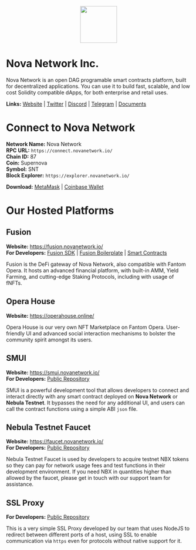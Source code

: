 <div id="header" align="center">
  <img src="https://1479452965-files.gitbook.io/~/files/v0/b/gitbook-x-prod.appspot.com/o/spaces%2Fw8N76RudwAt1Iyty0Cmd%2Fuploads%2FUNk8CEby24VcO2XFyEmA%2F256SNT.png?alt=media&token=0cbfaa87-195a-447b-b9b8-4efedb699286" width="100"/>
</div>

# Nova Network Inc.
Nova Network is an open DAG programable smart contracts platform, built for decentralized applications. You can use it to build fast, scalable, and low cost Solidity compatible dApps, for both enterprise and retail uses.

**Links:** [Website](https://www.novanetwork.io/) | [Twitter](https://twitter.com/novafinofficial) | [Discord](https://discord.gg/novanetwork) | [Telegram](https://t.me/novachannelofficial) | [Documents](https://docs.novanetwork.io/)

# Connect to Nova Network

**Network Name:** Nova Network  
**RPC URL:** `https://connect.novanetwork.io/`  
**Chain ID:** 87  
**Coin:** Supernova  
**Symbol:** SNT  
**Block Explorer:** `https://explorer.novanetwork.io/`  

**Download:** [MetaMask](https://metamask.io/download/) | [Coinbase Wallet](https://coinbase-wallet.onelink.me/q5Sx/fdb9b250)

# Our Hosted Platforms

## Fusion
**Website:** https://fusion.novanetwork.io/  
**For Developers:** [Fusion SDK](https://github.com/nova-network-inc/fusion-sdk) | [Fusion Boilerplate](https://github.com/nova-network-inc/fusion-boilerplate) | [Smart Contracts](https://github.com/nova-network-inc/fusion-public-contracts)
  
Fusion is the DeFi gateway of Nova Network, also compatible with Fantom Opera. It hosts an advanced financial platform, with built-in AMM, Yield Farming, and cutting-edge Staking Protocols, including with usage of fNFTs.

## Opera House
**Website:** https://operahouse.online/  

Opera House is our very own NFT Marketplace on Fantom Opera. User-friendly UI and advanced social interaction mechanisms to bolster the community spirit amongst its users.

## SMUI
**Website:** https://smui.novanetwork.io/  
**For Developers:** [Public Repository](https://github.com/nova-network-inc/smui)  

SMUI is a powerful development tool that allows developers to connect and interact directly with any smart contract deployed on **Nova Network** or **Nebula Testnet**. It bypasses the need for any additional UI, and users can call the contract functions using a simple ABI `json` file.

## Nebula Testnet Faucet
**Website:** https://faucet.novanetwork.io/  
**For Developers:** [Public Repository](https://github.com/nova-network-inc/faucet)  

Nebula Testnet Faucet is used by developers to acquire testnet NBX tokens so they can pay for network usage fees and test functions in their development environment. If you need NBX in quantities higher than allowed by the faucet, please get in touch with our support team for assistance.

## SSL Proxy
**For Developers:** [Public Repository](https://github.com/nova-network-inc/ssl-proxy)  

This is a very simple SSL Proxy developed by our team that uses NodeJS to redirect between different ports of a host, using SSL to enable communication via `https` even for protocols without native support for it.
